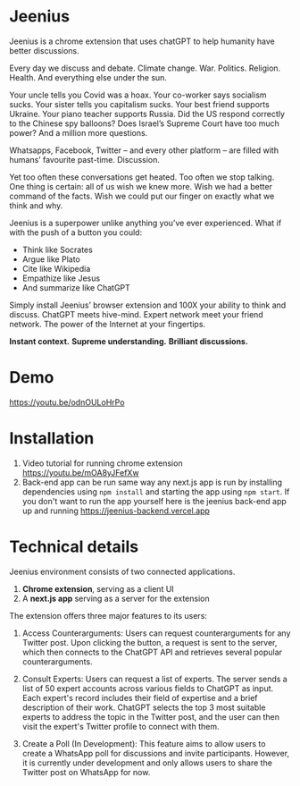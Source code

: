 # Jeenius

Jeenius is a chrome extension that uses chatGPT to help humanity have better discussions.

Every day we discuss and debate. Climate change. War. Politics. Religion. 
Health. And everything else under the sun. 

Your uncle tells you Covid was a hoax. Your co-worker says socialism sucks. 
Your sister tells you capitalism sucks. Your best friend supports Ukraine. Your 
piano teacher supports Russia. Did the US respond correctly to the Chinese 
spy balloons? Does Israel’s Supreme Court have too much power? And a 
million more questions.

Whatsapps, Facebook, Twitter – and every other platform – are filled with 
humans’ favourite past-time. Discussion. 

Yet too often these conversations get heated. Too often we stop talking. One 
thing is certain: all of us wish we knew more. Wish we had a better command
of the facts. Wish we could put our finger on exactly what we think and why.

Jeenius is a superpower unlike anything you’ve ever experienced. What if 
with the push of a button you could:
- Think like Socrates
- Argue like Plato
- Cite like Wikipedia
- Empathize like Jesus
- And summarize like ChatGPT

Simply install Jeenius’ browser extension and 100X your ability to think and 
discuss. ChatGPT meets hive-mind. Expert network meet your friend network.
The power of the Internet at your fingertips. 

**Instant context.** 
**Supreme understanding.** 
**Brilliant discussions.** 

# Demo
https://youtu.be/odnOULoHrPo

# Installation
1. Video tutorial for running chrome extension https://youtu.be/mOA8yJFefXw
4. Back-end app can be run same way any next.js app is run by installing dependencies using `npm install` and starting the app using `npm start`. If you don't want to run the app yourself here is the jeenius back-end app up and running https://jeenius-backend.vercel.app

# Technical details
Jeenius environment consists of two connected applications. 

1. **Chrome extension**, serving as a client UI
2. A **next.js app** serving as a server for the extension

The extension offers three major features to its users:
1. Access Counterarguments:
Users can request counterarguments for any Twitter post. Upon clicking the button, a request is sent to the server, which then connects to the ChatGPT API and retrieves several popular counterarguments.

2. Consult Experts:
Users can request a list of experts. The server sends a list of 50 expert accounts across various fields to ChatGPT as input. Each expert's record includes their field of expertise and a brief description of their work. ChatGPT selects the top 3 most suitable experts to address the topic in the Twitter post, and the user can then visit the expert's Twitter profile to connect with them.

3. Create a Poll (In Development):
This feature aims to allow users to create a WhatsApp poll for discussions and invite participants. However, it is currently under development and only allows users to share the Twitter post on WhatsApp for now.
